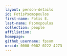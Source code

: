 ```yaml
---
layout: person-details
id: FotisPsomopoulos
first-name: Fotis E.
last-name: Psomopoulos
collection: people
affiliation:
homepage:
github_username: fpsom
orcid: 0000-0002-0222-4273
---
```

